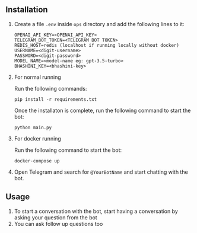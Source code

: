 ## Installation

1. Create a file `.env` inside `ops` directory and add the following lines to it:
    ```
    OPENAI_API_KEY=<OPENAI_API_KEY>
    TELEGRAM_BOT_TOKEN=<TELEGRAM BOT TOKEN>
    REDIS_HOST=redis (localhost if running locally without docker)
    USERNAME=<digit-username>
    PASSWORD=<digit-password>
    MODEL_NAME=<model-name eg: gpt-3.5-turbo>
    BHASHINI_KEY=<bhashini-key>
    ```
2. For normal running

    Run the following commands:
    ```
    pip install -r requirements.txt
    ```
    Once the installaton is complete, run the following command to start the bot:
    ```
    python main.py
    ```

3. For docker running
    
    Run the following command to start the bot:
    ```
    docker-compose up
    ```
4. Open Telegram and search for `@YourBotName` and start chatting with the bot.


## Usage

1. To start a conversation with the bot, start having a conversation by asking your question from the bot
2. You can ask follow up questions too 
 
